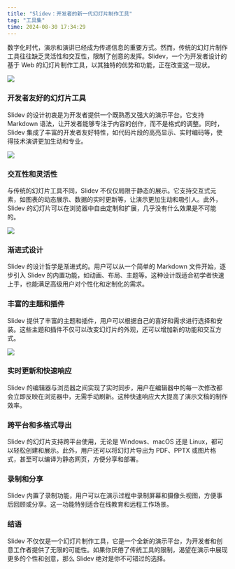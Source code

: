 ```yaml
---
title: "Slidev：开发者的新一代幻灯片制作工具"
tag: "工具集"
time: 2024-08-30 17:34:29
---
```


数字化时代，演示和演讲已经成为传递信息的重要方式。然而，传统的幻灯片制作工具往往缺乏灵活性和交互性，限制了创意的发挥。Slidev，一个为开发者设计的基于 Web 的幻灯片制作工具，以其独特的优势和功能，正在改变这一现状。

<img src="../imgs/02/01.webp" />

### 开发者友好的幻灯片工具

Slidev 的设计初衷是为开发者提供一个既熟悉又强大的演示平台。它支持 Markdown 语法，让开发者能够专注于内容的创作，而不是格式的调整。同时，Slidev 集成了丰富的开发者友好特性，如代码片段的高亮显示、实时编码等，使得技术演讲更加生动和专业。

<img src="../imgs/02/02.webp" />

### 交互性和灵活性

与传统的幻灯片工具不同，Slidev 不仅仅局限于静态的展示。它支持交互式元素，如图表的动态展示、数据的实时更新等，让演示更加生动和吸引人。此外，Slidev 的幻灯片可以在浏览器中自由定制和扩展，几乎没有什么效果是不可能的。

<img src="../imgs/02/03.webp" />

### 渐进式设计

Slidev 的设计哲学是渐进式的。用户可以从一个简单的 Markdown 文件开始，逐步引入 Slidev 的内置功能，如动画、布局、主题等。这种设计既适合初学者快速上手，也能满足高级用户对个性化和定制化的需求。

### 丰富的主题和插件

Slidev 提供了丰富的主题和插件，用户可以根据自己的喜好和需求进行选择和安装。这些主题和插件不仅可以改变幻灯片的外观，还可以增加新的功能和交互方式。

<img src="../imgs/02/04.webp" />

### 实时更新和快速响应

Slidev 的编辑器与浏览器之间实现了实时同步，用户在编辑器中的每一次修改都会立即反映在浏览器中，无需手动刷新。这种快速响应大大提高了演示文稿的制作效率。

### 跨平台和多格式导出

Slidev 的幻灯片支持跨平台使用，无论是 Windows、macOS 还是 Linux，都可以轻松创建和展示。此外，用户还可以将幻灯片导出为 PDF、PPTX 或图片格式，甚至可以编译为静态网页，方便分享和部署。

### 录制和分享

Slidev 内置了录制功能，用户可以在演示过程中录制屏幕和摄像头视图，方便事后回顾或分享。这一功能特别适合在线教育和远程工作场景。

### 结语

Slidev 不仅仅是一个幻灯片制作工具，它是一个全新的演示平台，为开发者和创意工作者提供了无限的可能性。如果你厌倦了传统工具的限制，渴望在演示中展现更多的个性和创意，那么 Slidev 绝对是你不可错过的选择。
